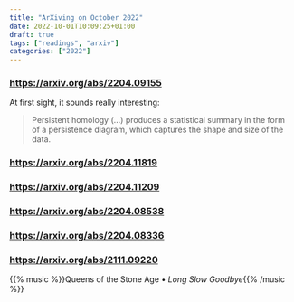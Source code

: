 ```yaml
---
title: "ArXiving on October 2022"
date: 2022-10-01T10:09:25+01:00
draft: true
tags: ["readings", "arxiv"]
categories: ["2022"]
---
```


### https://arxiv.org/abs/2204.09155

At first sight, it sounds really interesting:

> Persistent homology (...) produces a statistical summary in the form of a persistence diagram, which captures the shape and size of the data.

### https://arxiv.org/abs/2204.11819

### https://arxiv.org/abs/2204.11209

### https://arxiv.org/abs/2204.08538

### https://arxiv.org/abs/2204.08336

### https://arxiv.org/abs/2111.09220

{{% music %}}Queens of the Stone Age • _Long Slow Goodbye_{{% /music %}}

